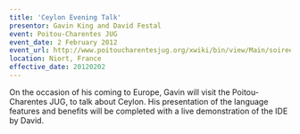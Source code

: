 ```yaml
---
title: 'Ceylon Evening Talk'
presentor: Gavin King and David Festal
event: Poitou-Charentes JUG
event_date: 2 February 2012
event_url: http://www.poitoucharentesjug.org/xwiki/bin/view/Main/soiree+fevrier+2012
location: Niort, France
effective_date: 20120202
---
```

On the occasion of his coming to Europe, Gavin will visit the Poitou-Charentes JUG, to talk about Ceylon.
His presentation of the language features and benefits will be completed with a live demonstration of the IDE by David.
